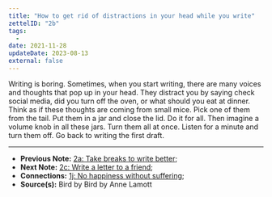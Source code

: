 ```yaml
---
title: "How to get rid of distractions in your head while you write"
zettelID: "2b"
tags:
  -
date: 2021-11-28
updateDate: 2023-08-13
external: false
---
```


Writing is boring. Sometimes, when you start writing, there are many voices and thoughts that pop up in your head. They distract you by saying check social media, did you turn off the oven, or what should you eat at dinner. Think as if these thoughts are coming from small mice. Pick one of them from the tail. Put them in a jar and close the lid. Do it for all. Then imagine a volume knob in all these jars. Turn them all at once. Listen for a minute and turn them off. Go back to writing the first draft.

---

- **Previous Note:** [2a: Take breaks to write better](/notes/2a/);
- **Next Note:** [2c: Write a letter to a friend](/notes/2c/);
- **Connections:** [1j: No happiness without suffering](/notes/1j/);
- **Source(s):** Bird by Bird by Anne Lamott
